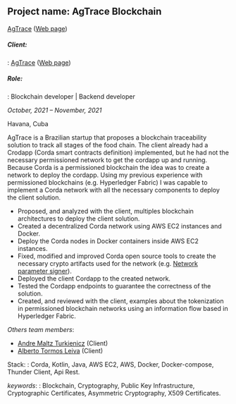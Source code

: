 ## **Project name: AgTrace Blockchain**

[AgTrace][13179854458968804319] ([Web page][12149870873725910779])

##### Client:
: [AgTrace][13179854458968804319] ([Web page][12149870873725910779])

##### Role:
: Blockchain developer | Backend developer

*October, 2021 – November, 2021*

Havana, Cuba

AgTrace is a Brazilian startup that proposes a blockchain traceability solution to track all stages of the food chain. The client already had a Crodapp (Corda smart contracts definition) implemented, but he had not the necessary permissioned network to get the cordapp up and running. Because Corda is a permissioned blockchain the idea was to create a network to deploy the cordapp. Using my previous experience with permissioned blockchains (e.g. Hyperledger Fabric) I was capable to implement a Corda network with all the necessary components to deploy the client solution.
<!-- small description about the client and its requirements or problems, how I solve it -->
<!-- split the section between hard (technical achievements) and soft archievements. -->
- Proposed, and analyzed with the client, multiples blockchain architectures to deploy the client solution.
- Created a decentralized Corda network using AWS EC2 instances and Docker.
- Deploy the Corda nodes in Docker containers inside AWS EC2 instances.
- Fixed, modified and improved Corda open source tools to create the necessary crypto artifacts used for the network (e.g. [Network parameter signer][11758297596384249371]).
- Deployed the client Cordapp to the created network.
- Tested the Cordapp endpoints to guarantee the correctness of the solution.
- Created, and reviewed with the client, examples about the tokenization in permissioned blockchain networks using an information flow based in Hyperledger Fabric.
<!-- add that was established a constant communication between the client and me, i continuosly propose new features and improvements to my proposed solution and to the client solution -->
*Others team members*:

- [Andre Maltz Turkienicz][11922009634060010792] (Client)
- [Alberto Tormos Leiva][15324297663112323547] (Client)

Stack:
: Corda, Kotlin, Java, AWS EC2, AWS, Docker, Docker-compose, Thunder Client, Api Rest.

*keywords*:
: Blockchain, Cryptography, Public Key Infrastructure, Cryptographic Certificates, Asymmetric Cryptography, X509 Certificates.

[13179854458968804319]: https://www.linkedin.com/company/agtrace/
[12149870873725910779]: https://agtrace.ag/
[11758297596384249371]: https://rayniel95.github.io/projects/projects/#network-parameters-signer
[11922009634060010792]: https://www.linkedin.com/in/andre-maltz-turkienicz-9a486523/
[15324297663112323547]: https://www.linkedin.com/in/alberto-tormos-leiva-376055138/